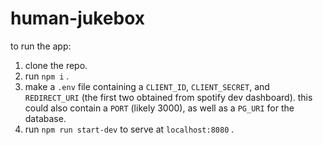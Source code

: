 # human-jukebox

to run the app:

1. clone the repo.
1. run `npm i` .
1. make a `.env` file containing a `CLIENT_ID`, `CLIENT_SECRET`, and `REDIRECT_URI` (the first two obtained from spotify dev dashboard). this could also contain a `PORT` (likely 3000), as well as a `PG_URI` for the database.
1. run `npm run start-dev` to serve at `localhost:8080` .